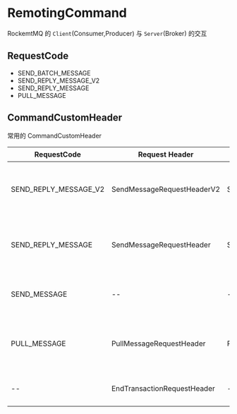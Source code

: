 # RemotingCommand

RockemtMQ 的 `Client`(Consumer,Producer) 与 `Server`(Broker) 的交互

## RequestCode

- SEND_BATCH_MESSAGE
- SEND_REPLY_MESSAGE_V2
- SEND_REPLY_MESSAGE
- PULL_MESSAGE

## CommandCustomHeader

常用的 CommandCustomHeader

| RequestCode           | Request Header              | Respone Header            | 描述               |
| --------------------- | --------------------------- | ------------------------- | ------------------ |
| SEND_REPLY_MESSAGE_V2 | SendMessageRequestHeaderV2  | SendMessageResponseHeader | 发消息的请求和响应 |
| SEND_REPLY_MESSAGE    | SendMessageRequestHeader    | SendMessageResponseHeader | 发消息的请求和响应 |
| SEND_MESSAGE          | --                          | --                        | 没有 Reply的消息   |
| PULL_MESSAGE          | PullMessageRequestHeader    | PullMessageResponseHeader | 拉消息的请求和响应 |
| --                    | EndTransactionRequestHeader | --                        | 事物结束消息       |
